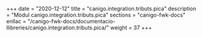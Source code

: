 +++
date        = "2020-12-12"
title       = "canigo.integration.tributs.pica"
description = "Mòdul canigo.integration.tributs.pica"
sections    = "canigo-fwk-docs"
enllac		= "/canigo-fwk-docs/documentacio-llibreries/canigo.integration.tributs.pica/"
weight		= 37
+++
